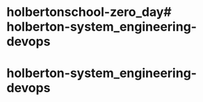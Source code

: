 # holbertonschool-zero_day# holberton-system_engineering-devops
# holberton-system_engineering-devops
